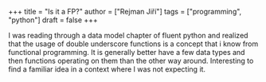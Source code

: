 +++
title = "Is it a FP?"
author = ["Rejman Jiří"]
tags = ["programming", "python"]
draft = false
+++

I was reading through a data model chapter of fluent python and realized that the usage of double underscore functions is a concept that i know from functional programming. It is generally better have a few data types and then functions operating on them than the other way around. Interesting to find a familiar idea in a context where I was not expecting it.
